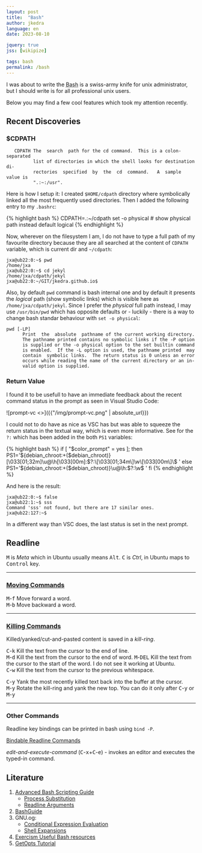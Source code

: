 ```yaml
---
layout: post
title:  "Bash"
author: jkedra
language: en
date: 2023-08-10

jquery: true
jss: [wikipize]

tags: bash
permalink: /bash
---
```


I was about to write the <abbr title="Bourne Shell Again">Bash</abbr> is a
swiss-army knife for unix administrator, but I should write is for all
professional unix users.

Below you may find a few cool features which took my attention recently.

## Recent Discoveries

### $CDPATH

       CDPATH The  search  path for the cd command.  This is a colon-separated
              list of directories in which the shell looks for destination di‐
              rectories  specified  by  the  cd  command.   A  sample value is
              ".:~:/usr".

Here is how I setup it: I created `$HOME/cdpath` directory where symbolically
linked all the most frequently used directories. Then I added the following
entry to my `.bashrc`:

{% highlight bash %}
    CDPATH=.:~/cdpath
    set -o physical # show physical path instead default logical
{% endhighlight %}

Now, wherever on the filesystem I am, I do not have to type a full path
of my favourite directory because they are all searched at the content
of `CDPATH` variable, which is current dir and `~/cdpath`:

    jxa@ub22:0:~$ pwd
    /home/jxa
    jxa@ub22:0:~$ cd jekyl
    /home/jxa/cdpath/jekyl
    jxa@ub22:0:~/GIT/jkedra.github.io$ 

Also, by default `pwd` command is bash internal one and by default
it presents the _logical_ path (show symbolic links) which is visible
here as `/home/jxa/cdpath/jekyl`. Since I prefer the _physical_ full path
instead, I may use `/usr/bin/pwd` which has opposite defaults or - luckily -
there is a way to change bash standar behaviour with `set -o physical`:


    pwd [-LP]
          Print  the  absolute  pathname of the current working directory.
          The pathname printed contains no symbolic links if the -P option
          is supplied or the -o physical option to the set builtin command
          is enabled.  If the -L option is used, the pathname printed  may
          contain  symbolic links.  The return status is 0 unless an error
          occurs while reading the name of the current directory or an in‐
          valid option is supplied.


### Return Value

I found it to be usefull to have an immediate feedback about the
recent command status in the prompt as seen in Visual Studio Code:

![prompt-vc <>]({{"/img/prompt-vc.png" | absolute_url}})

I could not to do have as nice as VSC has but was able to squeeze
the return status in the textual way, which is even more informative.
See for the `?:` which has been added in the both `PS1` variables:

{% highlight bash %}
if [ "$color_prompt" = yes ]; then
    PS1='${debian_chroot:+($debian_chroot)}\[\033[01;32m\]\u@\h\[\033[00m\]:$?:\[\033[01;34m\]\w\[\033[00m\]\$ '
else
    PS1='${debian_chroot:+($debian_chroot)}\u@\h:$?:\w\$ '
fi
{% endhighlight %}

And here is the result:

    jxa@ub22:0:~$ false
    jxa@ub22:1:~$ sss
    Command 'sss' not found, but there are 17 similar ones.
    jxa@ub22:127:~$ 

In a different way than VSC does, the last status is set in the next prompt.



## Readline

<kbd>M</kbd> is _Meta_ which in Ubuntu usually means <kbd>Alt</kbd>.
<kbd>C</kbd> is _Ctrl_, in Ubuntu maps to <kbd>Control</kbd> key.

---
### [Moving Commands](https://www.gnu.org/software/bash/manual/html_node/Readline-Movement-Commands.html#Readline-Movement-Commands)

<kbd>M</kbd>-<kbd>f</kbd> Move forward a word.<br>
<kbd>M</kbd>-<kbd>b</kbd> Move backward a word.

---
### [Killing Commands](https://www.gnu.org/software/bash/manual/html_node/Readline-Killing-Commands.html#Readline-Killing-Commands)

Killed/yanked/cut-and-pasted content is saved in a _kill-ring_.

<kbd>C</kbd>-<kbd>k</kbd>  Kill the text from the cursor to the end of line.<br>
<kbd>M</kbd>-<kbd>d</kbd>  Kill the text from the cursor to the end of word.
<kbd>M</kbd>-<kbd>DEL</kbd> Kill the text from the cursor to the start of the word.
                            I do not see it working at Ubuntu.<br>
<kbd>C</kbd>-<kbd>w</kbd>   Kill the text from the cursor to the previous whitespace.


<kbd>C</kbd>-<kbd>y</kbd> Yank the most recently killed text back into the buffer at the cursor.<br>
<kbd>M</kbd>-<kbd>y</kbd> Rotate the kill-ring and yank the new top. You can do it only after <kbd>C</kbd>-<kbd>y</kbd> or <kbd>M</kbd>-<kbd>y</kbd>

---
### Other Commands

Readline key bindings can be printed in bash using `bind -P`.

[Bindable Readline Commands](https://www.gnu.org/software/bash/manual/html_node/Bindable-Readline-Commands.html#Bindable-Readline-Commands)

_edit-and-execute-command_ (<kbd>C</kbd>-<kbd>x</kbd>+<kbd>C</kbd>-<kbd>e</kbd>) - invokes an editor and executes the typed-in command.<br>

## Literature

1. [Advanced Bash Scripting Guide](http://tldp.org/LDP/abs/html/)
    * [Process Substitution](http://tldp.org/LDP/abs/html/process-sub.html)
    * [Readline Arguments](https://www.gnu.org/software/bash/manual/html_node/Readline-Arguments.html)
2. [BashGuide](https://mywiki.wooledge.org/BashGuide)
3. GNU.og:
    * [Conditional Expression Evaluation](https://www.gnu.org/software/bash/manual/bash.html#index-_005b_005b)
    * [Shell Expansions](https://www.gnu.org/software/bash/manual/bash.html#Shell-Expansions)
4. [Exercism Useful Bash resources](https://exercism.org/docs/tracks/bash/resources)
4. [GetOpts Tutorial](http://wiki.bash-hackers.org/howto/getopts_tutorial)


